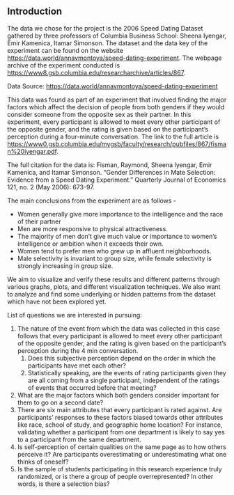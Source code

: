## Introduction 

The data we chose for the project is the 2006 Speed Dating Dataset gathered by three professors of Columbia Business School: Sheena Iyengar, Emir Kamenica, Itamar Simonson. The dataset and the data key of the experiment can be found on the website  https://data.world/annavmontoya/speed-dating-experiment. The webpage archive of the experiment conducted is https://www8.gsb.columbia.edu/researcharchive/articles/867. 

Data Source: https://data.world/annavmontoya/speed-dating-experiment

This data was found as part of an experiment that involved finding the major factors which affect the decision of people from both genders if they would consider someone from the opposite sex as their partner. In this experiment, every participant is allowed to meet every other participant of the opposite gender, and the rating is given based on the participant’s perception during a four-minute conversation. The link to the full article is https://www0.gsb.columbia.edu/mygsb/faculty/research/pubfiles/867/fisman%20iyengar.pdf.

The full citation for the data is:
Fisman, Raymond, Sheena Iyengar, Emir Kamenica, and Itamar Simonson. “Gender Differences in Mate Selection: Evidence from a Speed Dating Experiment.” Quarterly Journal of Economics 121, no. 2 (May 2006): 673-97.

The main conclusions from the experiment are as follows -

* Women generally give more importance to the intelligence and the race of their partner
* Men are more responsive to physical attractiveness. 
* The majority of men don’t give much value or importance to women’s intelligence or ambition when it exceeds their own.
* Women tend to prefer men who grew up in affluent neighborhoods. 
* Male selectivity is invariant to group size, while female selectivity is strongly increasing in group size.

We aim to visualize and verify these results and different patterns through various graphs, plots, and different visualization techniques. We also want to analyze and find some underlying or hidden patterns from the dataset which have not been explored yet. 

List of questions we are interested in pursuing:

1. The nature of the event from which the data was collected in this case follows that every participant is allowed to meet every other participant of the opposite gender, and the rating is given based on the participant’s perception during the 4 min conversation. 
    1. Does this subjective perception depend on the order in which the participants have met each other? 
    2. Statistically speaking, are the events of rating participants given they are all coming from a single participant, independent of the ratings of events that occurred before that meeting?
2. What are the major factors which both genders consider important for them to go on a second date? 
3. There are six main attributes that every participant is rated against. Are participants’ responses to these factors biased towards other attributes like race, school of study, and geographic home location? For instance, validating whether a participant from one department is likely to say yes to a participant from the same department.
4. Is self-perception of certain qualities on the same page as to how others perceive it? Are participants overestimating or underestimating what one thinks of oneself? 
5. Is the sample of students participating in this research experience truly randomized, or is there a group of people overrepresented? In other words, is there a selection bias?


